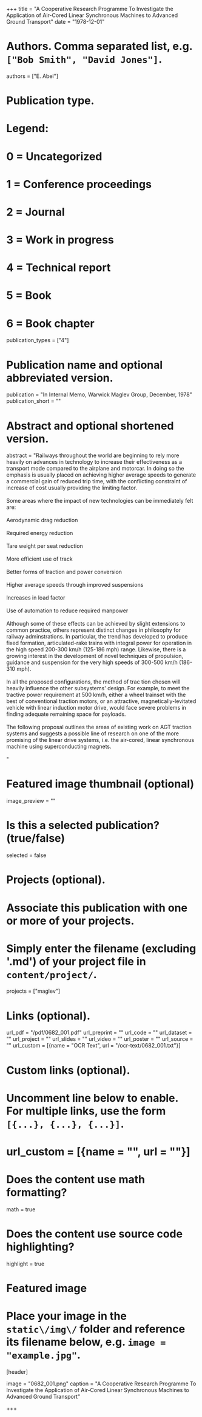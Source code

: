 +++
title = "A Cooperative Research Programme To Investigate the Application of Air-Cored Linear Synchronous Machines to Advanced Ground Transport" 
date = "1978-12-01"

# Authors. Comma separated list, e.g. `["Bob Smith", "David Jones"]`.
authors = ["E. Abel"]

# Publication type.
# Legend:
# 0 = Uncategorized
# 1 = Conference proceedings
# 2 = Journal
# 3 = Work in progress
# 4 = Technical report
# 5 = Book
# 6 = Book chapter
publication_types = ["4"]

# Publication name and optional abbreviated version.
publication = "In Internal Memo, Warwick Maglev Group, December, 1978"
publication_short = ""

# Abstract and optional shortened version.
abstract = "Railways throughout the world are beginning to rely more heavily on advances in technology to increase their effectiveness as a transport mode compared to the airplane and motorcar. In doing so the emphasis is usually placed on achieving higher average speeds to generate a commercial gain of reduced trip time, with the conflicting constraint of increase of cost usually providing the limiting factor.<br><br>Some areas where the impact of new technologies can be immediately felt are:<br><br>Aerodynamic drag reduction<br><br>Required energy reduction<br><br>Tare weight per seat reduction<br><br>More efficient use of track<br><br>Better forms of traction and power conversion<br><br>Higher average speeds through improved suspensions<br><br>Increases in load factor<br><br>Use of automation to reduce required manpower<br><br>Although some of these effects can be achieved by slight extensions to common practice, others represent distinct changes in philosophy for railway adminstrations. In particular, the trend has developed to produce fixed formation, articulated-rake trains with integral power for operation in the high speed 200-300 km/h (125-186 mph) range. Likewise, there is a growing interest in the development of novel techniques of propulsion, guidance and suspension for the very high speeds of 300-500 km/h (186-310 mph).<br><br>In all the proposed configurations, the method of trac tion chosen will heavily influence the other subsystems' design. For example, to meet the tractive power requirement at 500 km/h, either a wheel trainset with the best of conventional traction motors, or an attractive, magnetically-levitated vehicle with linear induction motor drive, would face severe problems in finding adequate remaining space for payloads.<br><br>The following proposal outlines the areas of existing work on AGT traction systems and suggests a possible line of research on one of the more promising of the linear drive systems, i.e. the air-cored, linear synchronous machine using superconducting magnets.<br><br>"

# Featured image thumbnail (optional)
image_preview = ""

# Is this a selected publication? (true/false)
selected = false

# Projects (optional).
#   Associate this publication with one or more of your projects.
#   Simply enter the filename (excluding '.md') of your project file in `content/project/`.
projects = ["maglev"]

# Links \(optional\).

url_pdf = "/pdf/0682_001.pdf"
url_preprint = ""
url_code = ""
url_dataset = ""
url_project = ""
url_slides = ""
url_video = ""
url_poster = ""
url_source = ""
url_custom = [{name = "OCR Text", url = "/ocr-text/0682_001.txt"}] 

# Custom links (optional).
#   Uncomment line below to enable. For multiple links, use the form `[{...}, {...}, {...}]`.
# url_custom = [{name = "", url = ""}]

# Does the content use math formatting?
math = true

# Does the content use source code highlighting?
highlight = true

# Featured image
# Place your image in the `static\/img\/` folder and reference its filename below, e.g. `image = "example.jpg"`.
[header]

image = "0682_001.png"
caption = "A Cooperative Research Programme To Investigate the Application of Air-Cored Linear Synchronous Machines to Advanced Ground Transport"

+++

